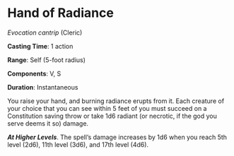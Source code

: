 # Hand of Radiance
*Evocation cantrip* (Cleric)

**Casting Time**: 1 action

**Range**: Self (5-foot radius)

**Components**: V, S

**Duration**: Instantaneous

You raise your hand, and burning radiance erupts from it. Each creature of your choice that you can see within 5 feet of you must succeed on a Constitution saving throw or take 1d6 radiant (or necrotic, if the god you serve deems it so) damage.

***At Higher Levels***. The spell’s damage increases by 1d6 when you reach 5th level (2d6), 11th level (3d6), and 17th level (4d6).